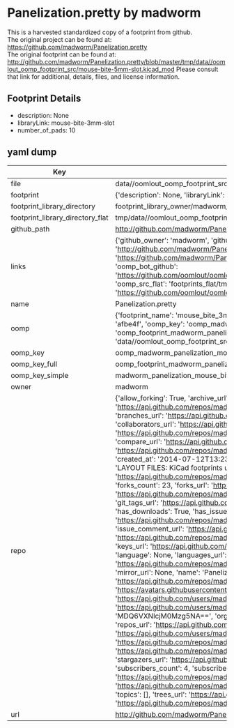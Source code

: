 # Panelization.pretty by madworm  
This is a harvested standardized copy of a footprint from github.  
The original project can be found at:  
https://github.com/madworm/Panelization.pretty  
The original footprint can be found at:
http://github.com/madworm/Panelization.pretty/blob/master/tmp/data//oomlout_oomp_footprint_src/mouse-bite-5mm-slot.kicad_mod
Please consult that link for additional, details, files, and license information.  
## Footprint Details
* description: None  
* libraryLink: mouse-bite-3mm-slot  
* number_of_pads: 10  
## yaml dump  
| Key | Value |  
| --- | --- |  
| file | data//oomlout_oomp_footprint_src/Panelization.pretty/mouse-bite-3mm-slot.kicad_mod |  
| footprint | {'description': None, 'libraryLink': 'mouse-bite-3mm-slot', 'number_of_pads': 10} |  
| footprint_library_directory | footprint_library_owner/madworm_Panelization.pretty |  
| footprint_library_directory_flat | tmp/data//oomlout_oomp_footprint_src/footprints_flat/madworm_panelization_mouse_bite_3mm_slot/working |  
| github_path | http://github.com/madworm/Panelization.pretty/blob/master/tmp/data//oomlout_oomp_footprint_src/mouse-bite-3mm-slot.kicad_mod |  
| links | {'github_owner': 'madworm', 'github_repo_name': 'Panelization.pretty', 'github_src': 'http://github.com/madworm/Panelization.pretty/blob/master/tmp/data//oomlout_oomp_footprint_src/mouse-bite-5mm-slot.kicad_mod', 'github_src_repo': 'https://github.com/madworm/Panelization.pretty', 'oomp_bot': 'tmp/data//oomlout_oomp_footprint_src/footprints/madworm_panelization_mouse_bite_3mm_slot/working', 'oomp_bot_github': 'https://github.com/oomlout/oomlout_oomp_footprint_bot/tree/main/tmp/data//oomlout_oomp_footprint_src/footprints/madworm_panelization_mouse_bite_3mm_slot/working', 'oomp_src_flat': 'footprints_flat/tmp/data//oomlout_oomp_footprint_src/footprints_flat/madworm_panelization_mouse_bite_3mm_slot/working', 'oomp_src_flat_github': 'https://github.com/oomlout/oomlout_oomp_footprint_src/tree/main/tmp/data//oomlout_oomp_footprint_src/footprints_flat/madworm_panelization_mouse_bite_3mm_slot/working'} |  
| name | Panelization.pretty |  
| oomp | {'footprint_name': 'mouse_bite_3mm_slot', 'library_name': 'panelization', 'md5': 'afbe4fb7c13d0bf9ff3a482b1625ecae', 'md5_10': 'afbe4fb7c1', 'md5_5': 'afbe4', 'md5_6': 'afbe4f', 'oomp_key': 'oomp_madworm_panelization_mouse_bite_3mm_slot', 'oomp_key_extra': 'oomp_footprint_madworm_panelization_mouse_bite_3mm_slot', 'oomp_key_full': 'oomp_footprint_madworm_panelization_mouse_bite_3mm_slot_afbe4f', 'oomp_key_simple': 'madworm_panelization_mouse_bite_3mm_slot', 'original_filename': 'data//oomlout_oomp_footprint_src/Panelization.pretty/mouse-bite-3mm-slot.kicad_mod', 'owner_name': 'madworm'} |  
| oomp_key | oomp_madworm_panelization_mouse_bite_3mm_slot |  
| oomp_key_full | oomp_footprint_madworm_panelization_mouse_bite_3mm_slot |  
| oomp_key_simple | madworm_panelization_mouse_bite_3mm_slot |  
| owner | madworm |  
| repo | {'allow_forking': True, 'archive_url': 'https://api.github.com/repos/madworm/Panelization.pretty/{archive_format}{/ref}', 'archived': False, 'assignees_url': 'https://api.github.com/repos/madworm/Panelization.pretty/assignees{/user}', 'blobs_url': 'https://api.github.com/repos/madworm/Panelization.pretty/git/blobs{/sha}', 'branches_url': 'https://api.github.com/repos/madworm/Panelization.pretty/branches{/branch}', 'clone_url': 'https://github.com/madworm/Panelization.pretty.git', 'collaborators_url': 'https://api.github.com/repos/madworm/Panelization.pretty/collaborators{/collaborator}', 'comments_url': 'https://api.github.com/repos/madworm/Panelization.pretty/comments{/number}', 'commits_url': 'https://api.github.com/repos/madworm/Panelization.pretty/commits{/sha}', 'compare_url': 'https://api.github.com/repos/madworm/Panelization.pretty/compare/{base}...{head}', 'contents_url': 'https://api.github.com/repos/madworm/Panelization.pretty/contents/{+path}', 'contributors_url': 'https://api.github.com/repos/madworm/Panelization.pretty/contributors', 'created_at': '2014-07-12T13:23:24Z', 'default_branch': 'master', 'deployments_url': 'https://api.github.com/repos/madworm/Panelization.pretty/deployments', 'description': 'LAYOUT FILES: KiCad footprints useful for PCB panelization (mouse-bites...).', 'disabled': False, 'downloads_url': 'https://api.github.com/repos/madworm/Panelization.pretty/downloads', 'events_url': 'https://api.github.com/repos/madworm/Panelization.pretty/events', 'fork': False, 'forks': 23, 'forks_count': 23, 'forks_url': 'https://api.github.com/repos/madworm/Panelization.pretty/forks', 'full_name': 'madworm/Panelization.pretty', 'git_commits_url': 'https://api.github.com/repos/madworm/Panelization.pretty/git/commits{/sha}', 'git_refs_url': 'https://api.github.com/repos/madworm/Panelization.pretty/git/refs{/sha}', 'git_tags_url': 'https://api.github.com/repos/madworm/Panelization.pretty/git/tags{/sha}', 'git_url': 'git://github.com/madworm/Panelization.pretty.git', 'has_discussions': False, 'has_downloads': True, 'has_issues': True, 'has_pages': False, 'has_projects': True, 'has_wiki': True, 'homepage': None, 'hooks_url': 'https://api.github.com/repos/madworm/Panelization.pretty/hooks', 'html_url': 'https://github.com/madworm/Panelization.pretty', 'id': 21767610, 'is_template': False, 'issue_comment_url': 'https://api.github.com/repos/madworm/Panelization.pretty/issues/comments{/number}', 'issue_events_url': 'https://api.github.com/repos/madworm/Panelization.pretty/issues/events{/number}', 'issues_url': 'https://api.github.com/repos/madworm/Panelization.pretty/issues{/number}', 'keys_url': 'https://api.github.com/repos/madworm/Panelization.pretty/keys{/key_id}', 'labels_url': 'https://api.github.com/repos/madworm/Panelization.pretty/labels{/name}', 'language': None, 'languages_url': 'https://api.github.com/repos/madworm/Panelization.pretty/languages', 'license': None, 'merges_url': 'https://api.github.com/repos/madworm/Panelization.pretty/merges', 'milestones_url': 'https://api.github.com/repos/madworm/Panelization.pretty/milestones{/number}', 'mirror_url': None, 'name': 'Panelization.pretty', 'network_count': 23, 'node_id': 'MDEwOlJlcG9zaXRvcnkyMTc2NzYxMA==', 'notifications_url': 'https://api.github.com/repos/madworm/Panelization.pretty/notifications{?since,all,participating}', 'open_issues': 1, 'open_issues_count': 1, 'owner': {'avatar_url': 'https://avatars.githubusercontent.com/u/343894?v=4', 'events_url': 'https://api.github.com/users/madworm/events{/privacy}', 'followers_url': 'https://api.github.com/users/madworm/followers', 'following_url': 'https://api.github.com/users/madworm/following{/other_user}', 'gists_url': 'https://api.github.com/users/madworm/gists{/gist_id}', 'gravatar_id': '', 'html_url': 'https://github.com/madworm', 'id': 343894, 'login': 'madworm', 'node_id': 'MDQ6VXNlcjM0Mzg5NA==', 'organizations_url': 'https://api.github.com/users/madworm/orgs', 'received_events_url': 'https://api.github.com/users/madworm/received_events', 'repos_url': 'https://api.github.com/users/madworm/repos', 'site_admin': False, 'starred_url': 'https://api.github.com/users/madworm/starred{/owner}{/repo}', 'subscriptions_url': 'https://api.github.com/users/madworm/subscriptions', 'type': 'User', 'url': 'https://api.github.com/users/madworm'}, 'private': False, 'pulls_url': 'https://api.github.com/repos/madworm/Panelization.pretty/pulls{/number}', 'pushed_at': '2021-11-30T16:48:16Z', 'releases_url': 'https://api.github.com/repos/madworm/Panelization.pretty/releases{/id}', 'size': 7, 'ssh_url': 'git@github.com:madworm/Panelization.pretty.git', 'stargazers_count': 79, 'stargazers_url': 'https://api.github.com/repos/madworm/Panelization.pretty/stargazers', 'statuses_url': 'https://api.github.com/repos/madworm/Panelization.pretty/statuses/{sha}', 'subscribers_count': 4, 'subscribers_url': 'https://api.github.com/repos/madworm/Panelization.pretty/subscribers', 'subscription_url': 'https://api.github.com/repos/madworm/Panelization.pretty/subscription', 'svn_url': 'https://github.com/madworm/Panelization.pretty', 'tags_url': 'https://api.github.com/repos/madworm/Panelization.pretty/tags', 'teams_url': 'https://api.github.com/repos/madworm/Panelization.pretty/teams', 'temp_clone_token': None, 'topics': [], 'trees_url': 'https://api.github.com/repos/madworm/Panelization.pretty/git/trees{/sha}', 'updated_at': '2023-08-28T13:00:48Z', 'url': 'https://api.github.com/repos/madworm/Panelization.pretty', 'visibility': 'public', 'watchers': 79, 'watchers_count': 79, 'web_commit_signoff_required': False} |  
| url | http://github.com/madworm/Panelization.pretty |  


